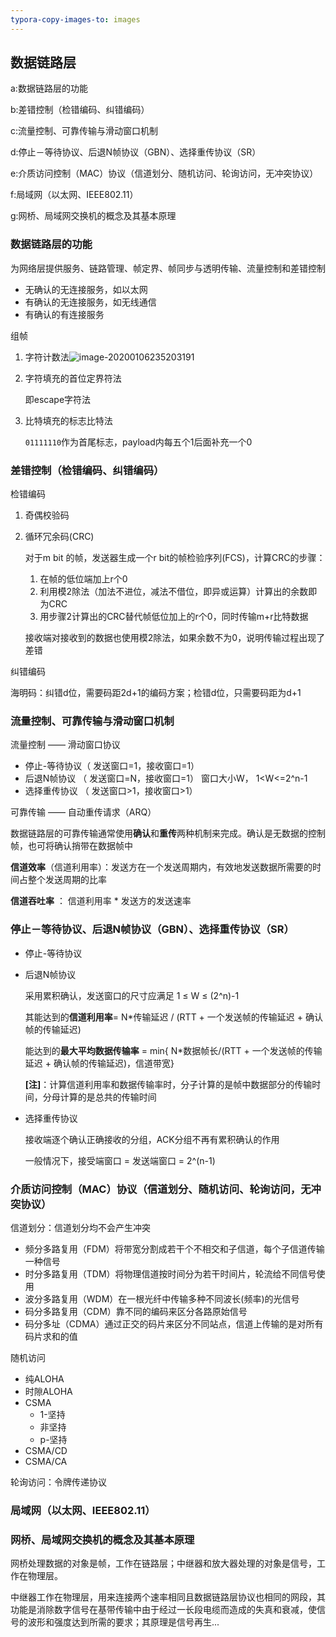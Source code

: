 ```yaml
---
typora-copy-images-to: images
---
```


## 数据链路层

a:数据链路层的功能

b:差错控制（检错编码、纠错编码）

c:流量控制、可靠传输与滑动窗口机制

d:停止－等待协议、后退N帧协议（GBN）、选择重传协议（SR）

e:介质访问控制（MAC）协议（信道划分、随机访问、轮询访问，无冲突协议）

f:局域网（以太网、IEEE802.11）

g:网桥、局域网交换机的概念及其基本原理

### 数据链路层的功能

为网络层提供服务、链路管理、帧定界、帧同步与透明传输、流量控制和差错控制

- 无确认的无连接服务，如以太网
- 有确认的无连接服务，如无线通信
- 有确认的有连接服务

组帧

1. 字符计数法![image-20200106235203191](E:\Onedrive\2019fall\计算机网络\review\images\image-20200106235203191.png)

2. 字符填充的首位定界符法

   即escape字符法

3. 比特填充的标志比特法

   `01111110`作为首尾标志，payload内每五个1后面补充一个0

### 差错控制（检错编码、纠错编码）

检错编码

1. 奇偶校验码

2. 循环冗余码(CRC)

   对于m bit 的帧，发送器生成一个r bit的帧检验序列(FCS)，计算CRC的步骤：

   1. 在帧的低位端加上r个0
   2. 利用模2除法（加法不进位，减法不借位，即异或运算）计算出的余数即为CRC
   3. 用步骤2计算出的CRC替代帧低位加上的r个0，同时传输m+r比特数据

   接收端对接收到的数据也使用模2除法，如果余数不为0，说明传输过程出现了差错

纠错编码

​	海明码：纠错d位，需要码距2d+1的编码方案；检错d位，只需要码距为d+1

### 流量控制、可靠传输与滑动窗口机制

流量控制 —— 滑动窗口协议

- 停止-等待协议（ 发送窗口=1，接收窗口=1）
- 后退N帧协议 （ 发送窗口=N，接收窗口=1） 窗口大小W， 1<W<=2^n-1
- 选择重传协议 （ 发送窗口>1，接收窗口>1）

可靠传输 —— 自动重传请求（ARQ）

​	数据链路层的可靠传输通常使用**确认**和**重传**两种机制来完成。确认是无数据的控制帧，也可将确认捎带在数据帧中

**信道效率**（信道利用率）：发送方在一个发送周期内，有效地发送数据所需要的时间占整个发送周期的比率

**信道吞吐率** ： 信道利用率 * 发送方的发送速率

### 停止－等待协议、后退N帧协议（GBN）、选择重传协议（SR）

- 停止-等待协议

- 后退N帧协议

  采用累积确认，发送窗口的尺寸应满足 1 ≤ W ≤ (2^n)-1

  其能达到的**信道利用率**= N*传输延迟 / (RTT + 一个发送帧的传输延迟 + 确认帧的传输延迟)

  能达到的**最大平均数据传输率** = min{ N*数据帧长/(RTT + 一个发送帧的传输延迟 + 确认帧的传输延迟)，信道带宽}

  **[注]**：计算信道利用率和数据传输率时，分子计算的是帧中数据部分的传输时间，分母计算的是总共的传输时间

- 选择重传协议

  接收端逐个确认正确接收的分组，ACK分组不再有累积确认的作用

  一般情况下，接受端窗口 = 发送端窗口 = 2^(n-1)

### 介质访问控制（MAC）协议（信道划分、随机访问、轮询访问，无冲突协议）

信道划分：信道划分均不会产生冲突

- 频分多路复用（FDM）将带宽分割成若干个不相交和子信道，每个子信道传输一种信号
- 时分多路复用（TDM）将物理信道按时间分为若干时间片，轮流给不同信号使用
- 波分多路复用（WDM）在一根光纤中传输多种不同波长(频率)的光信号
- 码分多路复用（CDM）靠不同的编码来区分各路原始信号
- 码分多址（CDMA）通过正交的码片来区分不同站点，信道上传输的是对所有码片求和的值

随机访问

- 纯ALOHA
- 时隙ALOHA
- CSMA
  - 1-坚持
  - 非坚持
  - p-坚持
- CSMA/CD
- CSMA/CA

轮询访问：令牌传递协议

### 局域网（以太网、IEEE802.11）



### 网桥、局域网交换机的概念及其基本原理

网桥处理数据的对象是帧，工作在链路层；中继器和放大器处理的对象是信号，工作在物理层。

中继器工作在物理层，用来连接两个速率相同且数据链路层协议也相同的网段，其功能是消除数字信号在基带传输中由于经过一长段电缆而造成的失真和衰减，使信号的波形和强度达到所需的要求；其原理是信号再生...